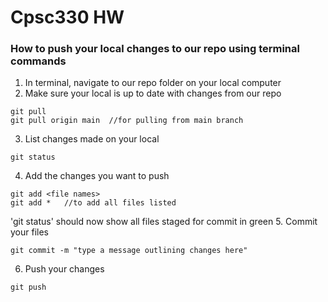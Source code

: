 # Cpsc330 HW 
### How to push your local changes to our repo using terminal commands
1. In terminal, navigate to our repo folder on your local computer
2. Make sure your local is up to date with changes from our repo
```
git pull
git pull origin main  //for pulling from main branch
```
3. List changes made on your local
```
git status
```
4. Add the changes you want to push 
```
git add <file names>
git add *   //to add all files listed
```
'git status' should now show all files staged for commit in green
5. Commit your files
```
git commit -m "type a message outlining changes here"
```
6. Push your changes
```
git push
```

